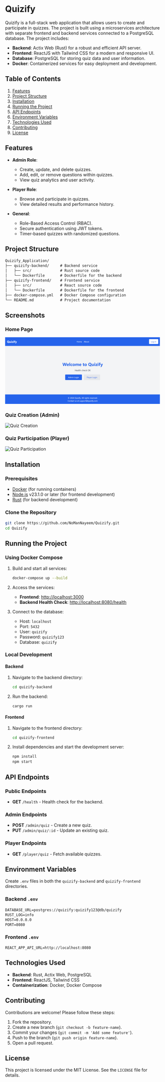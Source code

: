
# Quizify

Quizify is a full-stack web application that allows users to create and participate in quizzes. The project is built using a microservices architecture with separate frontend and backend services connected to a PostgreSQL database. The project includes:

- **Backend**: Actix Web (Rust) for a robust and efficient API server.
- **Frontend**: ReactJS with Tailwind CSS for a modern and responsive UI.
- **Database**: PostgreSQL for storing quiz data and user information.
- **Docker**: Containerized services for easy deployment and development.

## Table of Contents

1. [Features](#features)
2. [Project Structure](#project-structure)
3. [Installation](#installation)
4. [Running the Project](#running-the-project)
5. [API Endpoints](#api-endpoints)
6. [Environment Variables](#environment-variables)
7. [Technologies Used](#technologies-used)
8. [Contributing](#contributing)
9. [License](#license)

## Features

- **Admin Role**:
  - Create, update, and delete quizzes.
  - Add, edit, or remove questions within quizzes.
  - View quiz analytics and user activity.

- **Player Role**:
  - Browse and participate in quizzes.
  - View detailed results and performance history.

- **General**:
  - Role-Based Access Control (RBAC).
  - Secure authentication using JWT tokens.
  - Timer-based quizzes with randomized questions.

## Project Structure

```
Quizify_Application/
├── quizify-backend/     # Backend service
│   ├── src/             # Rust source code
│   └── Dockerfile       # Dockerfile for the backend
├── quizify-frontend/    # Frontend service
│   ├── src/             # React source code
│   └── Dockerfile       # Dockerfile for the frontend
├── docker-compose.yml   # Docker Compose configuration
└── README.md            # Project documentation
```

## Screenshots

### Home Page
![Home Page](./Screenshots/Screenshot1.png)

### Quiz Creation (Admin)
![Quiz Creation](./Screenshots/quiz_creation.png)

### Quiz Participation (Player)
![Quiz Participation](./Screenshots/quiz_participation.png)


## Installation

### Prerequisites

- [Docker](https://www.docker.com/) (for running containers)
- [Node.js](https://nodejs.org/) v23.1.0 or later (for frontend development)
- [Rust](https://www.rust-lang.org/) (for backend development)

### Clone the Repository

```bash
git clone https://github.com/NoManNayeem/Quizify.git
cd Quizify
```

## Running the Project

### Using Docker Compose

1. Build and start all services:
   ```bash
   docker-compose up --build
   ```

2. Access the services:
   - **Frontend**: [http://localhost:3000](http://localhost:3000)
   - **Backend Health Check**: [http://localhost:8080/health](http://localhost:8080/health)

3. Connect to the database:
   - Host: `localhost`
   - Port: `5432`
   - User: `quizify`
   - Password: `quizify123`
   - Database: `quizify`

### Local Development

#### Backend
1. Navigate to the backend directory:
   ```bash
   cd quizify-backend
   ```
2. Run the backend:
   ```bash
   cargo run
   ```

#### Frontend
1. Navigate to the frontend directory:
   ```bash
   cd quizify-frontend
   ```
2. Install dependencies and start the development server:
   ```bash
   npm install
   npm start
   ```

## API Endpoints

### Public Endpoints
- **GET** `/health` - Health check for the backend.

### Admin Endpoints
- **POST** `/admin/quiz` - Create a new quiz.
- **PUT** `/admin/quiz/:id` - Update an existing quiz.

### Player Endpoints
- **GET** `/player/quiz` - Fetch available quizzes.

## Environment Variables

Create `.env` files in both the `quizify-backend` and `quizify-frontend` directories.

### Backend `.env`

```env
DATABASE_URL=postgres://quizify:quizify123@db/quizify
RUST_LOG=info
HOST=0.0.0.0
PORT=8080
```

### Frontend `.env`

```env
REACT_APP_API_URL=http://localhost:8080
```

## Technologies Used

- **Backend**: Rust, Actix Web, PostgreSQL
- **Frontend**: ReactJS, Tailwind CSS
- **Containerization**: Docker, Docker Compose

## Contributing

Contributions are welcome! Please follow these steps:

1. Fork the repository.
2. Create a new branch (`git checkout -b feature-name`).
3. Commit your changes (`git commit -m 'Add some feature'`).
4. Push to the branch (`git push origin feature-name`).
5. Open a pull request.

## License

This project is licensed under the MIT License. See the `LICENSE` file for details.
